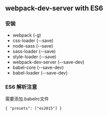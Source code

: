 ## webpack-dev-server with ES6

### 安装

- webpack (-g)
- css-loader (--save)
- node-sass (--save)
- sass-loader (--save)
- style-loader (--save)
- webpack-dev-server (--save-dev)
- babel-core (--save-dev)
- babel-loader (--save-dev)

### ES6 解析注意

需要添加.babelrc文件

    { "presets": ["es2015"] }

